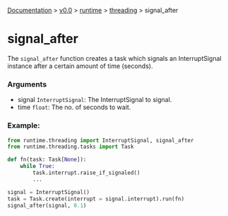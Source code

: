 [Documentation](/docs/documentation.md) >
 [v0.0](/docs/0.0/version.md) >
  [runtime](/docs/0.0/runtime/module.md) >
   [threading](/docs/0.0/runtime/threading/module.md) >
    signal_after

# signal_after

The `signal_after` function creates a task which signals an InterruptSignal instance after a certain  amount of time (seconds).

### Arguments

- signal `InterruptSignal`: The InterruptSignal to signal.
- time `float`: The no. of seconds to wait.

### Example:

```python
from runtime.threading import InterruptSignal, signal_after
from runtime.threading.tasks import Task

def fn(task: Task[None]):
    while True:
        task.interrupt.raise_if_signaled()
        ...

signal = InterruptSignal()
task = Task.create(interrupt = signal.interrupt).run(fn)
signal_after(signal, 0.1)
```